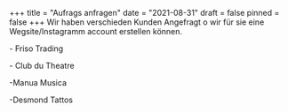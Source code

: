 +++
title = "Aufrags anfragen"
date = "2021-08-31"
draft = false
pinned = false
+++
Wir haben verschieden Kunden Angefragt o  wir für sie eine Wegsite/Instagramm account erstellen können.

\- Friso Trading

\- Club du Theatre

\-Manua Musica

\-Desmond Tattos